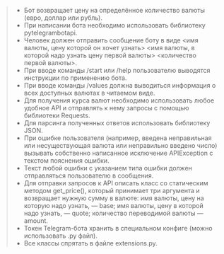 > - Бот возвращает цену на определённое количество валюты (евро, доллар или рубль).
> - При написании бота необходимо использовать библиотеку pytelegrambotapi.
> - Человек должен отправить сообщение боту в виде <имя валюты, цену которой он хочет узнать> <имя валюты, в которой надо узнать цену первой валюты> <количество первой валюты>.
> - При вводе команды /start или /help пользователю выводятся инструкции по применению бота.
> - При вводе команды /values должна выводиться информация о всех доступных валютах в читаемом виде.
> - Для получения курса валют необходимо использовать любое удобное API и отправлять к нему запросы с помощью библиотеки Requests.
> - Для парсинга полученных ответов использовать библиотеку JSON.
> - При ошибке пользователя (например, введена неправильная или несуществующая валюта или неправильно введено число) вызывать собственно написанное исключение APIException с текстом пояснения ошибки.
> - Текст любой ошибки с указанием типа ошибки должен отправляться пользователю в сообщения.
> - Для отправки запросов к API описать класс со статическим методом get_price(), который принимает три аргумента и возвращает нужную сумму в валюте:
>   имя валюты, цену на которую надо узнать, — base;
>   имя валюты, цену в которой надо узнать, — quote;
>   количество переводимой валюты — amount.
> - Токен Telegram-бота хранить в специальном конфиге (можно использовать .py файл).
> - Все классы спрятать в файле extensions.py.